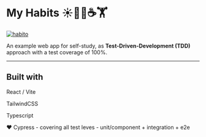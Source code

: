 # My Habits ☀️🚴‍♀️☕🏋️

[![habito](https://img.shields.io/endpoint?url=https://cloud.cypress.io/badge/detailed/nntr7c/main&style=flat&logo=cypress)](https://cloud.cypress.io/projects/nntr7c/runs)

An example web app for self-study, as **Test-Driven-Development (TDD)** approach with a test coverage of 100%.

---

## Built with

React / Vite

TailwindCSS

Typescript

♥️ Cypress - covering all test leves - unit/component + integration + e2e
